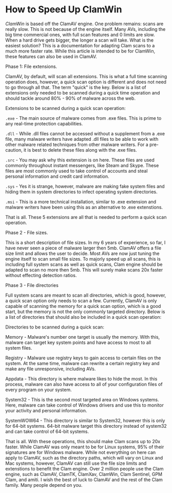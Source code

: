 # How to Speed Up ClamWin #

*ClamWin* is based off the ClamAV engine. One problem remains: scans are really slow. This is not because of the engine itself. Many AVs, including the big time commercial ones, with full scan features and 0 limits are slow. When a hard drive gets bigger, the longer a scan will take. What is the easiest solution? This is a documentation for adapting Clam scans to a much more faster rate. While this article is intended to be for ClamWin, these features can also be used in ClamAV.


Phase 1: File extensions. 

ClamAV, by default, will scan all extensions. This is what a full time scanning operation does, however, a quick scan option is different and does not need to go through all that. The term "quick" is the key. Below is a list of extensions only needed to be scanned during a quick time operation and should tackle around 80% - 90% of malware across the web.

Extensions to be scanned during a quick scan operation:

`.exe` - The main source of malware comes from .exe files. This is prime to any real-time protection capabilities.

`.dll` - While .dll files cannot be accessed without a supplement from a .exe file, many malware writers have adapted .dll files to be able to work with other malware related techniques from other malware writers. For a pre-caution, it is best to delete these files along with the .exe files.

`.src` - You may ask why this extension is on here. These files are used commonly throughout instant messengers, like Steam and Skype. These files are most commonly used to take control of accounts and steal personal information and credit card information.

`.sys` - Yes it is strange, however, malware are making fake system files and hiding them in system directories to infect operating system directories.

`.msi` - This is a more technical installation, similar to .exe extension and malware writers have been using this as an alternative to .exe extenstions.

That is all. These 5 extensions are all that is needed to perform a quick scan operation.


Phase 2 - File sizes.

This is a short description of file sizes. In my 6 years of experience, so far, I have never seen a piece of malware larger then 5mb. ClamAV offers a file size limit and allows the user to decide. Most AVs are now just tuning the engine itself to scan small file sizes. To majorly speed up all scans, this is including full system scans as well as quick scans, Clam engine should be adapted to scan no more then 5mb. This will surely make scans 20x faster without effecting detection ratios.


Phase 3 - File directories

Full system scans are meant to scan all directories, which is good, however, a quick scan option only needs to scan a few. Currently, ClamAV is only capable of scanning the memory for a quick scan option, which is a good start, but the memory is not the only commonly targeted directory. Below is a list of directories that should also be included in a quick scan operation:

Directories to be scanned during a quick scan:

Memory - Malware's number one target is usually the memory. With this, malware can target key system points and have access to most to all system files.

Registry - Malware use registry keys to gain access to certain files on the system. At the same time, malware can rewrite a certain registry key and make any file unresponsive, including AVs.

Appdata - This directory is where malware likes to hide the most. In this process, malware can also have access to all of your configuration files of every program on your system.

System32 - This is the second most targeted area on Windows systems. Here, malware can take control of Windows drivers and use this to monitor your activity and personal information.

SystemWOW64 - This directory is similar to System32, however this is only for 64-bit systems. 64-bit malware target this directory instead of system32 and can take control of 64-bit systems.

That is all. With these operations, this should make Clam scans up to 20x faster. While ClamAV was only meant to be for Linux systems, 95% of their signatures are for Windows malware. While not everything on here can apply to ClamAV, such as the directory paths, which will vary on Linux and Mac systems, however, ClamAV can still use the file size limits and extenstions to benefit the Clam engine. Over 2 million people use the Clam engine, such as ClamAV, ClamTK, ClamXav, ClamWin, Clam Sentinel, GPM Clam, and amiti. I wish the best of luck to ClamAV and the rest of the Clam family. Many people depend on you.